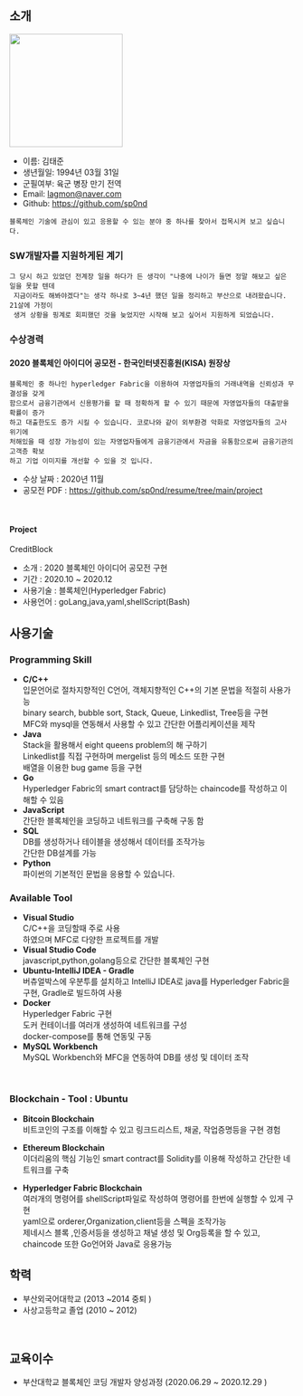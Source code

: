## 소개
<img src="https://user-images.githubusercontent.com/67685987/102018486-d9a5eb00-3db0-11eb-9510-9111cbd07a20.jpg" width="200">

- 이름: 김태준
- 생년월일: 1994년 03월 31일
- 군필여부: 육군 병장 만기 전역
- Email: lagmon@naver.com
- Github: https://github.com/sp0nd
```
블록체인 기술에 관심이 있고 응용할 수 있는 분야 중 하나를 찾아서 접목시켜 보고 싶습니다.
```
### SW개발자를 지원하게된 계기

```
그 당시 하고 있었던 전계장 일을 하다가 든 생각이 "나중에 나이가 들면 정말 해보고 싶은 일을 못할 텐데
 지금이라도 해봐야겠다"는 생각 하나로 3~4년 했던 일을 정리하고 부산으로 내려왔습니다. 21살에 가정이
 생겨 상황을 핑계로 회피했던 것을 늦었지만 시작해 보고 싶어서 지원하게 되었습니다.
```

### 수상경력

#### 2020 블록체인 아이디어 공모전 - 한국인터넷진흥원(KISA) 원장상

```
블록체인 중 하나인 hyperledger Fabric을 이용하여 자영업자들의 거래내역을 신뢰성과 무결성을 갖게
함으로서 금융기관에서 신용평가를 할 때 정확하게 할 수 있기 때문에 자영업자들의 대출받을 확률이 증가
하고 대출한도도 증가 시킬 수 있습니다. 코로나와 같이 외부환경 악화로 자영업자들의 고사 위기에 
처해있을 때 성장 가능성이 있는 자영업자들에게 금융기관에서 자금을 유통함으로써 금융기관의 고객층 확보
하고 기업 이미지를 개선할 수 있을 것 입니다.
```
- 수상 날짜 : 2020년 11월 
- 공모전 PDF : https://github.com/sp0nd/resume/tree/main/project
<br>

#### Project
CreditBlock<br>
- 소개 : 2020 블록체인 아이디어 공모전 구현
- 기간 : 2020.10 ~ 2020.12
- 사용기술 : 블록체인(Hyperledger Fabric)
- 사용언어 : goLang,java,yaml,shellScript(Bash)

## 사용기술

### Programming Skill

- **C/C++**<br>
 입문언어로 절차지향적인 C언어, 객체지향적인 C++의 기본 문법을 적절히 사용가능<br>
 binary search, bubble sort, Stack, Queue, Linkedlist, Tree등을 구현<br>
 MFC와 mysql을 연동해서 사용할 수 있고 간단한 어플리케이션을 제작<br>
- **Java**<br>
 Stack을 활용해서 eight queens problem의 해 구하기<br>
 Linkedlist를 직접 구현하며 mergelist 등의 메소드 또한 구현<br>
 배열을 이용한 bug game 등을 구현<br>
- **Go**<br>
Hyperledger Fabric의 smart contract를 담당하는 chaincode를 작성하고 이해할 수 있음<br>
- **JavaScript**<br>
간단한 블록체인을 코딩하고 네트워크를 구축해 구동 함<br>
- **SQL**<br>
DB를 생성하거나 테이블을 생성해서 데이터를 조작가능<br>
간단한 DB설계를 가능<br>
- **Python**<br>파이썬의 기본적인 문법을 응용할 수 있습니다. <br>

### Available Tool

- **Visual Studio**<br>
 C/C++을 코딩할때 주로 사용<br>
 하였으며 MFC로 다양한 프로젝트를 개발<br>
- **Visual Studio Code**<br> 
 javascript,python,golang등으로 간단한 블록체인 구현<br>
- **Ubuntu-IntelliJ IDEA - Gradle**<br> 
 버츄얼박스에 우분투를 설치하고 IntelliJ IDEA로 java를 Hyperledger Fabric을 구현, Gradle로 빌드하여 사용<br>
- **Docker**<br> 
Hyperledger Fabric 구현<br> 
 도커 컨테이너를 여러개 생성하여 네트워크를 구성<br>
 docker-compose를 통해 연동및 구동 <br>
- **MySQL Workbench**<br>
 MySQL Workbench와 MFC을 연동하여 DB를 생성 및 데이터 조작<br>

<br>

### Blockchain - Tool : Ubuntu

- **Bitcoin Blockchain**<br>
비트코인의 구조를 이해할 수 있고 링크드리스트, 채굴, 작업증명등을 구현 경험<br>

- **Ethereum Blockchain**<br>
이더리움의 핵심 기능인 smart contract를 Solidity를 이용해 작성하고 간단한 네트워크를 구축<br>

- **Hyperledger Fabric Blockchain**<br>
 여러개의 명령어를 shellScript파일로 작성하여 명령어를 한번에 실행할 수 있게 구현<br>
 yaml으로 orderer,Organization,client등을 스펙을 조작가능<br>
 제네시스 블록 ,인증서등을 생성하고 채널 생성 및 Org등록을 할 수 있고, chaincode 또한 Go언어와
 Java로 응용가능<br>


## 학력

- 부산외국어대학교 (2013 ~2014 중퇴 )
- 사상고등학교 졸업 (2010 ~ 2012)

<br>

## 교육이수

- 부산대학교 블록체인 코딩 개발자 양성과정 (2020.06.29 ~ 2020.12.29 )
<br>

